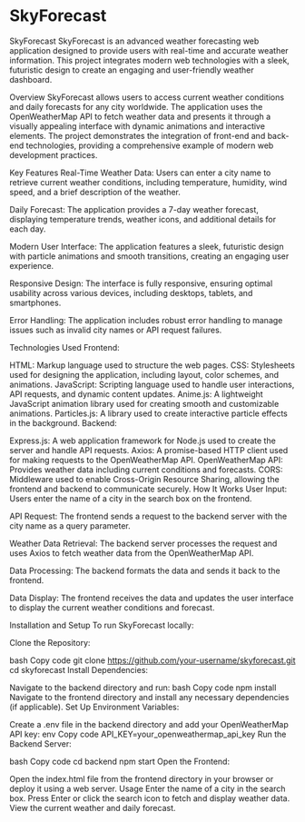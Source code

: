 # SkyForecast



SkyForecast
SkyForecast is an advanced weather forecasting web application designed to provide users with real-time and accurate weather information. This project integrates modern web technologies with a sleek, futuristic design to create an engaging and user-friendly weather dashboard.

Overview
SkyForecast allows users to access current weather conditions and daily forecasts for any city worldwide. The application uses the OpenWeatherMap API to fetch weather data and presents it through a visually appealing interface with dynamic animations and interactive elements. The project demonstrates the integration of front-end and back-end technologies, providing a comprehensive example of modern web development practices.

Key Features
Real-Time Weather Data: Users can enter a city name to retrieve current weather conditions, including temperature, humidity, wind speed, and a brief description of the weather.

Daily Forecast: The application provides a 7-day weather forecast, displaying temperature trends, weather icons, and additional details for each day.

Modern User Interface: The application features a sleek, futuristic design with particle animations and smooth transitions, creating an engaging user experience.

Responsive Design: The interface is fully responsive, ensuring optimal usability across various devices, including desktops, tablets, and smartphones.

Error Handling: The application includes robust error handling to manage issues such as invalid city names or API request failures.

Technologies Used
Frontend:

HTML: Markup language used to structure the web pages.
CSS: Stylesheets used for designing the application, including layout, color schemes, and animations.
JavaScript: Scripting language used to handle user interactions, API requests, and dynamic content updates.
Anime.js: A lightweight JavaScript animation library used for creating smooth and customizable animations.
Particles.js: A library used to create interactive particle effects in the background.
Backend:

Express.js: A web application framework for Node.js used to create the server and handle API requests.
Axios: A promise-based HTTP client used for making requests to the OpenWeatherMap API.
OpenWeatherMap API: Provides weather data including current conditions and forecasts.
CORS: Middleware used to enable Cross-Origin Resource Sharing, allowing the frontend and backend to communicate securely.
How It Works
User Input: Users enter the name of a city in the search box on the frontend.

API Request: The frontend sends a request to the backend server with the city name as a query parameter.

Weather Data Retrieval: The backend server processes the request and uses Axios to fetch weather data from the OpenWeatherMap API.

Data Processing: The backend formats the data and sends it back to the frontend.

Data Display: The frontend receives the data and updates the user interface to display the current weather conditions and forecast.

Installation and Setup
To run SkyForecast locally:

Clone the Repository:

bash
Copy code
git clone https://github.com/your-username/skyforecast.git
cd skyforecast
Install Dependencies:

Navigate to the backend directory and run:
bash
Copy code
npm install
Navigate to the frontend directory and install any necessary dependencies (if applicable).
Set Up Environment Variables:

Create a .env file in the backend directory and add your OpenWeatherMap API key:
env
Copy code
API_KEY=your_openweathermap_api_key
Run the Backend Server:

bash
Copy code
cd backend
npm start
Open the Frontend:

Open the index.html file from the frontend directory in your browser or deploy it using a web server.
Usage
Enter the name of a city in the search box.
Press Enter or click the search icon to fetch and display weather data.
View the current weather and daily forecast.
